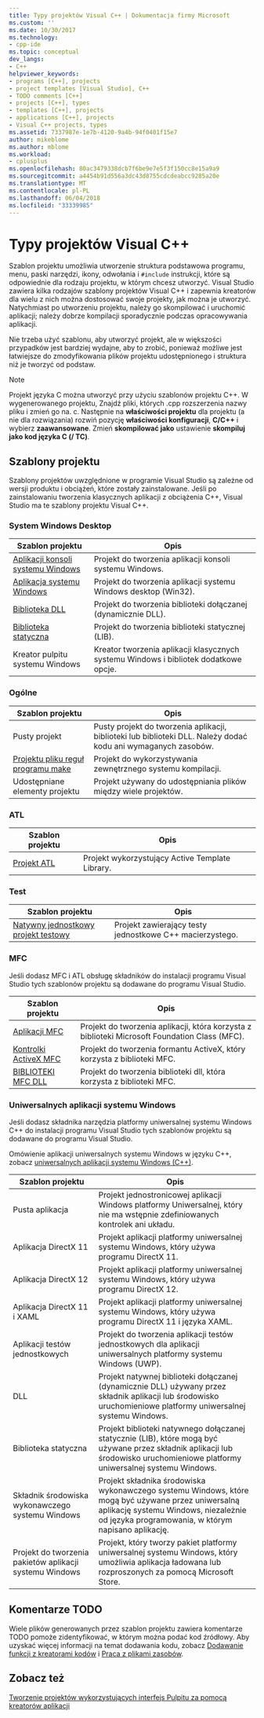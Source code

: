 ```yaml
---
title: Typy projektów Visual C++ | Dokumentacja firmy Microsoft
ms.custom: ''
ms.date: 10/30/2017
ms.technology:
- cpp-ide
ms.topic: conceptual
dev_langs:
- C++
helpviewer_keywords:
- programs [C++], projects
- project templates [Visual Studio], C++
- TODO comments [C++]
- projects [C++], types
- templates [C++], projects
- applications [C++], projects
- Visual C++ projects, types
ms.assetid: 7337987e-1e7b-4120-9a4b-94f0401f15e7
author: mikeblome
ms.author: mblome
ms.workload:
- cplusplus
ms.openlocfilehash: 80ac3479338dcb7f6be9e7e5f3f150cc8e15a9a9
ms.sourcegitcommit: a4454b91d556a3dc43d8755cdcdeabcc9285a20e
ms.translationtype: MT
ms.contentlocale: pl-PL
ms.lasthandoff: 06/04/2018
ms.locfileid: "33339985"
---
```

# <a name="visual-c-project-types"></a>Typy projektów Visual C++

Szablon projektu umożliwia utworzenie struktura podstawowa programu, menu, paski narzędzi, ikony, odwołania i `#include` instrukcji, które są odpowiednie dla rodzaju projektu, w którym chcesz utworzyć. Visual Studio zawiera kilka rodzajów szablony projektów Visual C++ i zapewnia kreatorów dla wielu z nich można dostosować swoje projekty, jak można je utworzyć. Natychmiast po utworzeniu projektu, należy go skompilować i uruchomić aplikacji; należy dobrze kompilacji sporadycznie podczas opracowywania aplikacji.

Nie trzeba użyć szablonu, aby utworzyć projekt, ale w większości przypadków jest bardziej wydajne, aby to zrobić, ponieważ możliwe jest łatwiejsze do zmodyfikowania plików projektu udostępnionego i struktura niż je tworzyć od podstaw.  
  
> [!NOTE]
> Projekt języka C można utworzyć przy użyciu szablonów projektu C++. W wygenerowanego projektu, Znajdź pliki, których .cpp rozszerzenia nazwy pliku i zmień go na. c. Następnie na **właściwości projektu** dla projektu (a nie dla rozwiązania) rozwiń pozycję **właściwości konfiguracji**, **C/C++** i wybierz **zaawansowane**. Zmień **skompilować jako** ustawienie **skompiluj jako kod języka C (/ TC)**.

## <a name="project-templates"></a>Szablony projektu

Szablony projektów uwzględnione w programie Visual Studio są zależne od wersji produktu i obciążeń, które zostały zainstalowane. Jeśli po zainstalowaniu tworzenia klasycznych aplikacji z obciążenia C++, Visual Studio ma te szablony projektu Visual C++.

### <a name="windows-desktop"></a>System Windows Desktop

|Szablon projektu|Opis|  
|----------------------|-----------------------------| 
|[Aplikacji konsoli systemu Windows](../windows/creating-a-console-application.md)|Projekt do tworzenia aplikacji konsoli systemu Windows.|
|[Aplikacja systemu Windows](../windows/walkthrough-creating-windows-desktop-applications-cpp.md)|Projekt do tworzenia aplikacji systemu Windows desktop (Win32).|
|[Biblioteka DLL](../build/walkthrough-creating-and-using-a-dynamic-link-library-cpp.md)|Projekt do tworzenia biblioteki dołączanej (dynamicznie DLL).|
|[Biblioteka statyczna](../windows/walkthrough-creating-and-using-a-static-library-cpp.md)|Projekt do tworzenia biblioteki statycznej (LIB).|
|Kreator pulpitu systemu Windows|Kreator tworzenia aplikacji klasycznych systemu Windows i bibliotek dodatkowe opcje.|

### <a name="general"></a>Ogólne

|Szablon projektu|Opis|
|----------------------|-----------------------------|
|Pusty projekt|Pusty projekt do tworzenia aplikacji, biblioteki lub biblioteki DLL. Należy dodać kodu ani wymaganych zasobów.|
|[Projektu pliku reguł programu make](../ide/creating-a-makefile-project.md)|Projekt do wykorzystywania zewnętrznego systemu kompilacji.|
|Udostępniane elementy projektu|Projekt używany do udostępniania plików między wiele projektów.|

### <a name="atl"></a>ATL

|Szablon projektu|Opis|
|----------------------|-----------------------------|
|[Projekt ATL](../atl/reference/creating-an-atl-project.md)|Projekt wykorzystujący Active Template Library.|

### <a name="test"></a>Test

|Szablon projektu|Opis|
|----------------------|-----------------------------|
|[Natywny jednostkowy projekt testowy](/visualstudio/test/writing-unit-tests-for-c-cpp-with-the-microsoft-unit-testing-framework-for-cpp)|Projekt zawierający testy jednostkowe C++ macierzystego.|

### <a name="mfc"></a>MFC

Jeśli dodasz MFC i ATL obsługę składników do instalacji programu Visual Studio tych szablonów projektu są dodawane do programu Visual Studio.

|Szablon projektu|Opis|
|----------------------|-----------------------------|
|[Aplikacji MFC](../mfc/reference/creating-an-mfc-application.md)|Projekt do tworzenia aplikacji, która korzysta z biblioteki Microsoft Foundation Class (MFC).|
|[Kontrolki ActiveX MFC](../mfc/reference/creating-an-mfc-activex-control.md)|Projekt do tworzenia formantu ActiveX, który korzysta z biblioteki MFC.|
|[BIBLIOTEKI MFC DLL](../mfc/reference/creating-an-mfc-dll-project.md)|Projekt do tworzenia biblioteki dll, która korzysta z biblioteki MFC.|

### <a name="windows-universal-apps"></a>Uniwersalnych aplikacji systemu Windows

Jeśli dodasz składnika narzędzia platformy uniwersalnej systemu Windows C++ do instalacji programu Visual Studio tych szablonów projektu są dodawane do programu Visual Studio.

Omówienie aplikacji uniwersalnych systemu Windows w języku C++, zobacz [uniwersalnych aplikacji systemu Windows (C++)](../windows/universal-windows-apps-cpp.md).

|Szablon projektu|Opis|
|----------------------|-----------------------------|
|Pusta aplikacja|Projekt jednostronicowej aplikacji Windows platformy Uniwersalnej, który nie ma wstępnie zdefiniowanych kontrolek ani układu.|
|Aplikacja DirectX 11|Projekt aplikacji platformy uniwersalnej systemu Windows, który używa programu DirectX 11.|
|Aplikacja DirectX 12|Projekt aplikacji platformy uniwersalnej systemu Windows, który używa programu DirectX 12.|
|Aplikacja DirectX 11 i XAML|Projekt aplikacji platformy uniwersalnej systemu Windows, który używa programu DirectX 11 i języka XAML.|
|Aplikacji testów jednostkowych|Projekt do tworzenia aplikacji testów jednostkowych dla aplikacji uniwersalnych platformy systemu Windows (UWP).|
|DLL|Projekt natywnej biblioteki dołączanej (dynamicznie DLL) używany przez składnik aplikacji lub środowisko uruchomieniowe platformy uniwersalnej systemu Windows.|
|Biblioteka statyczna|Projekt biblioteki natywnego dołączanej statycznie (LIB), które mogą być używane przez składnik aplikacji lub środowisko uruchomieniowe platformy uniwersalnej systemu Windows.|
|Składnik środowiska wykonawczego systemu Windows|Projekt składnika środowiska wykonawczego systemu Windows, które mogą być używane przez uniwersalną aplikację systemu Windows, niezależnie od języka programowania, w którym napisano aplikację.|
|Projekt do tworzenia pakietów aplikacji systemu Windows|Projekt, który tworzy pakiet platformy uniwersalnej systemu Windows, który umożliwia aplikacja ładowana lub rozproszonych za pomocą Microsoft Store.|

## <a name="todo-comments"></a>Komentarze TODO

Wiele plików generowanych przez szablon projektu zawiera komentarze TODO pomoże zidentyfikować, w którym można podać kod źródłowy. Aby uzyskać więcej informacji na temat dodawania kodu, zobacz [Dodawanie funkcji z kreatorami kodów](../ide/adding-functionality-with-code-wizards-cpp.md) i [Praca z plikami zasobów](../windows/working-with-resource-files.md).

## <a name="see-also"></a>Zobacz też

[Tworzenie projektów wykorzystujących interfejs Pulpitu za pomocą kreatorów aplikacji](../ide/creating-desktop-projects-by-using-application-wizards.md)   
